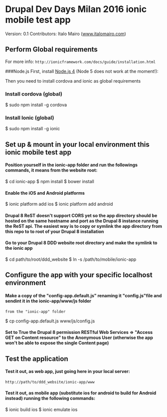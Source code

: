 # Drupal Dev Days Milan 2016 ionic mobile test app
Version: 0.1
Contributors: Italo Mairo (www.italomairo.com)

## Perform Global requirements
For more info: `http://ionicframework.com/docs/guide/installation.html`

###Node.js
First, install [Node.js 4](https://nodejs.org/en/) (Node 5 does not work at the moment!): 

Then you need to install cordova and ionic as global requirements 

### Install cordova (global)
$ sudo npm install -g cordova

### Install Ionic (global)
$ sudo npm install -g ionic

## Set up & mount in your local environment this ionic mobile test app

#### Position yourself in the ionic-app folder and run the followings commands, it means from the website root:

$ cd ionic-app
$ npm install
$ bower install

#### Enable the iOS and Android platforms
$ ionic platform add ios
$ ionic platform add android

#### Drupal 8 ReST doesn't support CORS yet so the app directory should be hosted on the same hostname and port as the Drupal 8 instance running the ReST api. The easiest way is to copy or symlink the app directory from this repo to to root of your Drupal 8 installation
#### Go to your Drupal 8 DDD website root directory and make the symlink to the ionic app
$ cd path/to/root/ddd_website
$ ln -s /path/to/mobile/ionic-app

## Configure the app with your specific localhost environment

#### Make a copy of the "config-app.default.js" renaming it "config.js"file and sendint it in the ionic-app/www/js folder

`from the "ionic-app" folder`

$ cp config-app.default.js www/js/config.js


#### Set to True the Drupal 8 permission RESTful Web Services => "Access GET on Content resource" to the Anonymous User (otherwise the app won't be able to expose the single Content page)

## Test the application

#### Test it out, as web app, just going here in your local server: 

`http://path/to/ddd_website/ionic-app/www`

#### Test it out, as mobile app (substitute ios for android to build for Android instead) running the following commands:
$ ionic build ios
$ ionic emulate ios